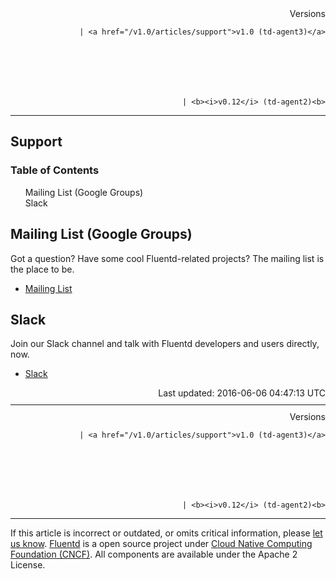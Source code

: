 <article>
<div style="text-align:right">
<div style="text-align:right">
Versions 
  
    
    | <a href="/v1.0/articles/support">v1.0 (td-agent3)</a>
    
  

  

  
    
    | <b><i>v0.12</i> (td-agent2)<b>
</b></b>
</div>
</div>
<hr size="1" style="margin-top: 10px; margin-bottom: 10px; color: rgba(0, 0, 0, .15);"/>
<hgroup>
<h1>Support</h1>
</hgroup>
<a name="mailing-list-(google-groups)"></a>
<section id="table-of-contents"><h3>Table of Contents</h3>
<ul id="toc">
<li class="toc-item"><a href="#mailing-list-(google-groups)">Mailing List (Google Groups)</a></li>
<li class="toc-item"><a href="#slack">Slack</a></li>
</ul>
</section>
<h2>Mailing List (Google Groups)</h2>
<p>Got a question? Have some cool Fluentd-related projects? The mailing list is the place to be.</p>
<ul>
<li><a href="https://groups.google.com/forum/#!forum/fluentd">Mailing List</a></li>
</ul>
<a name="slack"></a><h2>Slack</h2>
<p>Join our Slack channel and talk with Fluentd developers and users directly, now.</p>
<ul>
<li><a href="http://slack.fluentd.org/">Slack</a></li>
</ul>
<div style="text-align:right">
  Last updated: 2016-06-06 04:47:13 UTC
  </div>
<hr size="1" style="margin-top: 10px; margin-bottom: 10px; color: rgba(0, 0, 0, .15);"/>
<div style="text-align:right">
Versions 
  
    
    | <a href="/v1.0/articles/support">v1.0 (td-agent3)</a>
    
  

  

  
    
    | <b><i>v0.12</i> (td-agent2)<b>
</b></b>
</div>
<hr size="1" style="margin-top: 10px; margin-bottom: 10px; color: rgba(0, 0, 0, .15);"/>
<p>
    If this article is incorrect or outdated, or omits critical information, please <a href="https://github.com/fluent/fluentd-docs/issues?state=open">let us know</a>. <a href="http://www.fluentd.org/">Fluentd</a> is a  open source project under <a href="https://cncf.io/">Cloud Native Computing Foundation (CNCF)</a>. All components are available under the Apache 2 License.
  </p>
</article>